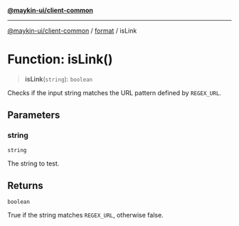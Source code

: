 [**@maykin-ui/client-common**](../../README.md)

***

[@maykin-ui/client-common](../../README.md) / [format](../README.md) / isLink

# Function: isLink()

> **isLink**(`string`): `boolean`

Checks if the input string matches the URL pattern defined by `REGEX_URL`.

## Parameters

### string

`string`

The string to test.

## Returns

`boolean`

True if the string matches `REGEX_URL`, otherwise false.
